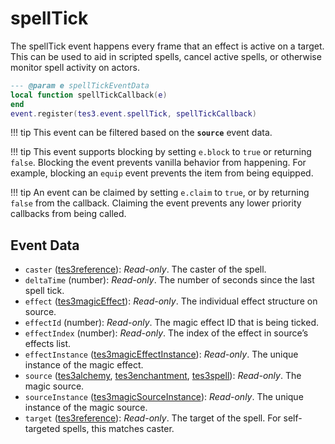 <!---
	This file is autogenerated. Do not edit this file manually. Your changes will be ignored.
	More information: https://github.com/MWSE/MWSE/tree/master/docs
-->

# spellTick

The spellTick event happens every frame that an effect is active on a target. This can be used to aid in scripted spells, cancel active spells, or otherwise monitor spell activity on actors.

```lua
--- @param e spellTickEventData
local function spellTickCallback(e)
end
event.register(tes3.event.spellTick, spellTickCallback)
```

!!! tip
	This event can be filtered based on the **`source`** event data.

!!! tip
	This event supports blocking by setting `e.block` to `true` or returning `false`. Blocking the event prevents vanilla behavior from happening. For example, blocking an `equip` event prevents the item from being equipped.

!!! tip
	An event can be claimed by setting `e.claim` to `true`, or by returning `false` from the callback. Claiming the event prevents any lower priority callbacks from being called.

## Event Data

* `caster` ([tes3reference](../../types/tes3reference)): *Read-only*. The caster of the spell.
* `deltaTime` (number): *Read-only*. The number of seconds since the last spell tick.
* `effect` ([tes3magicEffect](../../types/tes3magicEffect)): *Read-only*. The individual effect structure on source.
* `effectId` (number): *Read-only*. The magic effect ID that is being ticked.
* `effectIndex` (number): *Read-only*. The index of the effect in source’s effects list.
* `effectInstance` ([tes3magicEffectInstance](../../types/tes3magicEffectInstance)): *Read-only*. The unique instance of the magic effect.
* `source` ([tes3alchemy](../../types/tes3alchemy), [tes3enchantment](../../types/tes3enchantment), [tes3spell](../../types/tes3spell)): *Read-only*. The magic source.
* `sourceInstance` ([tes3magicSourceInstance](../../types/tes3magicSourceInstance)): *Read-only*. The unique instance of the magic source.
* `target` ([tes3reference](../../types/tes3reference)): *Read-only*. The target of the spell. For self-targeted spells, this matches caster.

